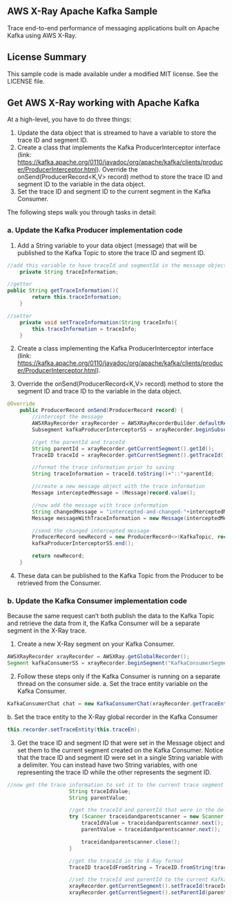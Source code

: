 ## AWS X-Ray Apache Kafka Sample

Trace end-to-end performance of messaging applications built on Apache Kafka using AWS X-Ray.

## License Summary

This sample code is made available under a modified MIT license. See the LICENSE file.


## Get AWS X-Ray working with Apache Kafka

At a high-level, you have to do three things:
1.	Update the data object that is streamed to have a variable to store the trace ID and segment ID.
2.	Create a class that implements the Kafka ProducerInterceptor interface (link: https://kafka.apache.org/0110/javadoc/org/apache/kafka/clients/producer/ProducerInterceptor.html). Override the onSend(ProducerRecord<K,V> record)  method to store the trace ID and segment ID to the variable in the data object.
3.	Set the trace ID and segment ID to the current segment in the Kafka Consumer.

The following steps walk you through tasks in detail:

### a.	Update the Kafka Producer implementation code
1.	Add a String variable to your data object (message) that will be published to the Kafka Topic to store the trace ID and segment ID.

```java
//add this variable to have traceId and segmentId in the message object
    private String traceInformation;

//getter
public String getTraceInformation(){
        return this.traceInformation;
    }

//setter
    private void setTraceInformation(String traceInfo){
        this.traceInformation = traceInfo;
    }

```

2.	Create a class implementing the Kafka ProducerInterceptor interface (link: https://kafka.apache.org/0110/javadoc/org/apache/kafka/clients/producer/ProducerInterceptor.html).

3.	Override the onSend(ProducerRecord<K,V> record)  method to store the segment ID and trace ID to the variable in the data object.

```java
@Override
    public ProducerRecord onSend(ProducerRecord record) {
        //intercept the message
        AWSXRayRecorder xrayRecorder = AWSXRayRecorderBuilder.defaultRecorder();
        Subsegment kafkaProducerInterceptorSS = xrayRecorder.beginSubsegment("KafkaProducerInterceptorSS");

        //get the parentId and traceId
        String parentId = xrayRecorder.getCurrentSegment().getId();
        TraceID traceId = xrayRecorder.getCurrentSegment().getTraceId();

        //format the trace information prior to saving
        String traceInformation = traceId.toString()+"::"+parentId;

        //create a new message object with the trace information
        Message interceptedMessage = (Message)record.value();

        //now add the message with trace information
        String changedMessage = "intercepted-and-changed-"+interceptedMessage.getMessageText();
        Message messageWithTraceInformation = new Message(interceptedMessage.getToUserName(),changedMessage,traceInformation);

        //send the changed intercepted message
        ProducerRecord newRecord = new ProducerRecord<>(KafkaTopic, record.key(), messageWithTraceInformation);
        kafkaProducerInterceptorSS.end();

        return newRecord;
    }
```
4.	These data can be published to the Kafka Topic from the Producer to be retrieved from the Consumer.

### b.	Update the Kafka Consumer implementation code
Because the same request can’t both publish the data to the Kafka Topic and retrieve the data from it, the Kafka Consumer will be a separate segment in the X-Ray trace.

1.	Create a new X-Ray segment on your Kafka Consumer.
```java
AWSXRayRecorder xrayRecorder = AWSXRay.getGlobalRecorder();
Segment kafkaConsumerSS = xrayRecorder.beginSegment("KafkaConsumerSegment");
```

2.	Follow these steps only if the Kafka Consumer is running on a separate thread on the consumer side.
a. Set the trace entity variable on the Kafka Consumer.
```java
KafkaConsumerChat chat = new KafkaConsumerChat(xrayRecorder.getTraceEntity());
```
b. Set the trace entity to the X-Ray global recorder in the Kafka Consumer
```java
this.recorder.setTraceEntity(this.traceEn);
```

3.	Get the trace ID and segment ID that were set in the Message object and set them to the current segment created on the Kafka Consumer. Notice that the trace ID and segment ID were set in a single String variable with a delimiter. You can instead have two String variables, with one representing the trace ID while the other represents the segment ID.

```java
//now get the trace information to set it to the current trace segment
                    String traceIdValue;
                    String parentValue;

                    //get the traceId and parentId that were in the delimited string
                    try (Scanner traceidandparentscanner = new Scanner(receivedMessage.getTraceInformation()).useDelimiter("::")) {
                        traceIdValue = traceidandparentscanner.next();
                        parentValue = traceidandparentscanner.next();

                        traceidandparentscanner.close();
                    }

                    //get the traceId in the X-Ray format
                    TraceID traceIdFromString = TraceID.fromString(traceIdValue);

                    //set the traceId and parentId to the current Kafka Consumer segment
                    xrayRecorder.getCurrentSegment().setTraceId(traceIdFromString);
                    xrayRecorder.getCurrentSegment().setParentId(parentValue);
```

